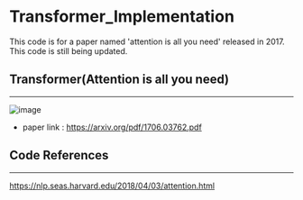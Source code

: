 # Transformer_Implementation
This code is for a paper named 'attention is all you need' released in 2017. This code is still being updated.

## Transformer(Attention is all you need)
-----------
![image](https://user-images.githubusercontent.com/77087144/213610795-8e8b8aa9-82f3-4e72-8fb4-ed328dd9f993.png)

* paper link : https://arxiv.org/pdf/1706.03762.pdf

## Code References
-------------
https://nlp.seas.harvard.edu/2018/04/03/attention.html
